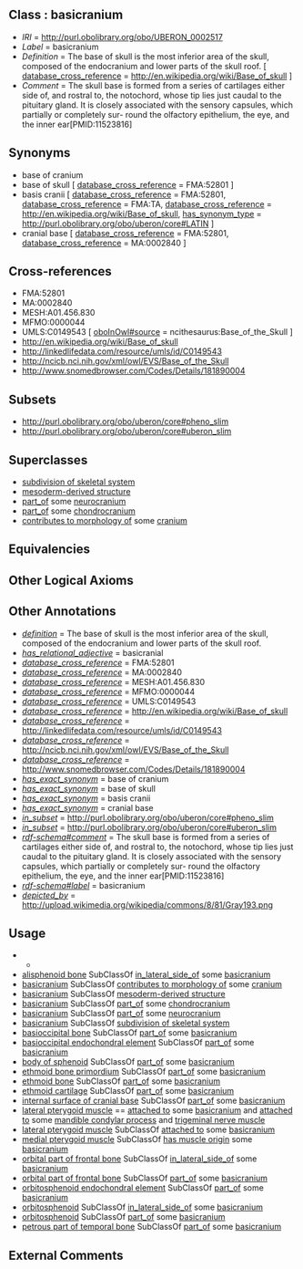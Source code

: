 
## Class : basicranium

 * *IRI* = http://purl.obolibrary.org/obo/UBERON_0002517
 * *Label* = basicranium
 * *Definition* = The base of skull is the most inferior area of the skull, composed of the endocranium and lower parts of the skull roof. [ [database_cross_reference](../../ef/oboInOwl#hasDbXref.md) = http://en.wikipedia.org/wiki/Base_of_skull ]
 * *Comment* = The skull base is formed from a series of cartilages either side of, and rostral to, the notochord, whose tip lies just caudal to the pituitary gland. It is closely associated with the sensory capsules, which partially or completely sur- round the olfactory epithelium, the eye, and the inner ear[PMID:11523816]

## Synonyms

 * base of cranium
 * base of skull [ [database_cross_reference](../../ef/oboInOwl#hasDbXref.md) = FMA:52801 ]
 * basis cranii [ [database_cross_reference](../../ef/oboInOwl#hasDbXref.md) = FMA:52801, [database_cross_reference](../../ef/oboInOwl#hasDbXref.md) = FMA:TA, [database_cross_reference](../../ef/oboInOwl#hasDbXref.md) = http://en.wikipedia.org/wiki/Base_of_skull, [has_synonym_type](../../pe/oboInOwl#hasSynonymType.md) = http://purl.obolibrary.org/obo/uberon/core#LATIN ]
 * cranial base [ [database_cross_reference](../../ef/oboInOwl#hasDbXref.md) = FMA:52801, [database_cross_reference](../../ef/oboInOwl#hasDbXref.md) = MA:0002840 ]

## Cross-references

 * FMA:52801
 * MA:0002840
 * MESH:A01.456.830
 * MFMO:0000044
 * UMLS:C0149543 [ [oboInOwl#source](../../ce/oboInOwl#source.md) = ncithesaurus:Base_of_the_Skull ]
 * http://en.wikipedia.org/wiki/Base_of_skull
 * http://linkedlifedata.com/resource/umls/id/C0149543
 * http://ncicb.nci.nih.gov/xml/owl/EVS/Base_of_the_Skull
 * http://www.snomedbrowser.com/Codes/Details/181890004

## Subsets

 * http://purl.obolibrary.org/obo/uberon/core#pheno_slim
 * http://purl.obolibrary.org/obo/uberon/core#uberon_slim

## Superclasses

 * [subdivision of skeletal system](../../UBERON/75/UBERON_0000075.md)
 * [mesoderm-derived structure](../../UBERON/20/UBERON_0004120.md)
 * [part_of](../../BFO/50/BFO_0000050.md) some [neurocranium](../../UBERON/03/UBERON_0001703.md)
 * [part_of](../../BFO/50/BFO_0000050.md) some [chondrocranium](../../UBERON/41/UBERON_0002241.md)
 * [contributes to morphology of](../../RO/33/RO_0002433.md) some [cranium](../../UBERON/28/UBERON_0003128.md)

## Equivalencies


## Other Logical Axioms


## Other Annotations

 * *[definition](../../IAO/15/IAO_0000115.md)* = The base of skull is the most inferior area of the skull, composed of the endocranium and lower parts of the skull roof.
 * *[has_relational_adjective](../../UBPROP/07/UBPROP_0000007.md)* = basicranial
 * *[database_cross_reference](../../ef/oboInOwl#hasDbXref.md)* = FMA:52801
 * *[database_cross_reference](../../ef/oboInOwl#hasDbXref.md)* = MA:0002840
 * *[database_cross_reference](../../ef/oboInOwl#hasDbXref.md)* = MESH:A01.456.830
 * *[database_cross_reference](../../ef/oboInOwl#hasDbXref.md)* = MFMO:0000044
 * *[database_cross_reference](../../ef/oboInOwl#hasDbXref.md)* = UMLS:C0149543
 * *[database_cross_reference](../../ef/oboInOwl#hasDbXref.md)* = http://en.wikipedia.org/wiki/Base_of_skull
 * *[database_cross_reference](../../ef/oboInOwl#hasDbXref.md)* = http://linkedlifedata.com/resource/umls/id/C0149543
 * *[database_cross_reference](../../ef/oboInOwl#hasDbXref.md)* = http://ncicb.nci.nih.gov/xml/owl/EVS/Base_of_the_Skull
 * *[database_cross_reference](../../ef/oboInOwl#hasDbXref.md)* = http://www.snomedbrowser.com/Codes/Details/181890004
 * *[has_exact_synonym](../../ym/oboInOwl#hasExactSynonym.md)* = base of cranium
 * *[has_exact_synonym](../../ym/oboInOwl#hasExactSynonym.md)* = base of skull
 * *[has_exact_synonym](../../ym/oboInOwl#hasExactSynonym.md)* = basis cranii
 * *[has_exact_synonym](../../ym/oboInOwl#hasExactSynonym.md)* = cranial base
 * *[in_subset](../../et/oboInOwl#inSubset.md)* = http://purl.obolibrary.org/obo/uberon/core#pheno_slim
 * *[in_subset](../../et/oboInOwl#inSubset.md)* = http://purl.obolibrary.org/obo/uberon/core#uberon_slim
 * *[rdf-schema#comment](../../nt/rdf-schema#comment.md)* = The skull base is formed from a series of cartilages either side of, and rostral to, the notochord, whose tip lies just caudal to the pituitary gland. It is closely associated with the sensory capsules, which partially or completely sur- round the olfactory epithelium, the eye, and the inner ear[PMID:11523816]
 * *[rdf-schema#label](../../el/rdf-schema#label.md)* = basicranium
 * *[depicted_by](../../depicted/by/depicted_by.md)* = http://upload.wikimedia.org/wikipedia/commons/8/81/Gray193.png

## Usage

 * -
 * [alisphenoid bone](../../UBERON/21/UBERON_0006721.md) SubClassOf [in_lateral_side_of](../../BSPO/26/BSPO_0000126.md) some [basicranium](../../UBERON/17/UBERON_0002517.md)
 * [basicranium](../../UBERON/17/UBERON_0002517.md) SubClassOf [contributes to morphology of](../../RO/33/RO_0002433.md) some [cranium](../../UBERON/28/UBERON_0003128.md)
 * [basicranium](../../UBERON/17/UBERON_0002517.md) SubClassOf [mesoderm-derived structure](../../UBERON/20/UBERON_0004120.md)
 * [basicranium](../../UBERON/17/UBERON_0002517.md) SubClassOf [part_of](../../BFO/50/BFO_0000050.md) some [chondrocranium](../../UBERON/41/UBERON_0002241.md)
 * [basicranium](../../UBERON/17/UBERON_0002517.md) SubClassOf [part_of](../../BFO/50/BFO_0000050.md) some [neurocranium](../../UBERON/03/UBERON_0001703.md)
 * [basicranium](../../UBERON/17/UBERON_0002517.md) SubClassOf [subdivision of skeletal system](../../UBERON/75/UBERON_0000075.md)
 * [basioccipital bone](../../UBERON/92/UBERON_0001692.md) SubClassOf [part_of](../../BFO/50/BFO_0000050.md) some [basicranium](../../UBERON/17/UBERON_0002517.md)
 * [basioccipital endochondral element](../../UBERON/48/UBERON_0015048.md) SubClassOf [part_of](../../BFO/50/BFO_0000050.md) some [basicranium](../../UBERON/17/UBERON_0002517.md)
 * [body of sphenoid](../../UBERON/39/UBERON_0009639.md) SubClassOf [part_of](../../BFO/50/BFO_0000050.md) some [basicranium](../../UBERON/17/UBERON_0002517.md)
 * [ethmoid bone primordium](../../UBERON/27/UBERON_0006227.md) SubClassOf [part_of](../../BFO/50/BFO_0000050.md) some [basicranium](../../UBERON/17/UBERON_0002517.md)
 * [ethmoid bone](../../UBERON/79/UBERON_0001679.md) SubClassOf [part_of](../../BFO/50/BFO_0000050.md) some [basicranium](../../UBERON/17/UBERON_0002517.md)
 * [ethmoid cartilage](../../UBERON/42/UBERON_0011242.md) SubClassOf [part_of](../../BFO/50/BFO_0000050.md) some [basicranium](../../UBERON/17/UBERON_0002517.md)
 * [internal surface of cranial base](../../UBERON/92/UBERON_0017692.md) SubClassOf [part_of](../../BFO/50/BFO_0000050.md) some [basicranium](../../UBERON/17/UBERON_0002517.md)
 * [lateral pterygoid muscle](../../UBERON/19/UBERON_0006719.md) == [attached to](../../RO/71/RO_0002371.md) some [basicranium](../../UBERON/17/UBERON_0002517.md) and [attached to](../../RO/71/RO_0002371.md) some [mandible condylar process](../../UBERON/57/UBERON_0004657.md) and [trigeminal nerve muscle](../../UBERON/44/UBERON_0018544.md)
 * [lateral pterygoid muscle](../../UBERON/19/UBERON_0006719.md) SubClassOf [attached to](../../RO/71/RO_0002371.md) some [basicranium](../../UBERON/17/UBERON_0002517.md)
 * [medial pterygoid muscle](../../UBERON/18/UBERON_0006718.md) SubClassOf [has muscle origin](../../RO/72/RO_0002372.md) some [basicranium](../../UBERON/17/UBERON_0002517.md)
 * [orbital part of frontal bone](../../UBERON/27/UBERON_0011627.md) SubClassOf [in_lateral_side_of](../../BSPO/26/BSPO_0000126.md) some [basicranium](../../UBERON/17/UBERON_0002517.md)
 * [orbital part of frontal bone](../../UBERON/27/UBERON_0011627.md) SubClassOf [part_of](../../BFO/50/BFO_0000050.md) some [basicranium](../../UBERON/17/UBERON_0002517.md)
 * [orbitosphenoid endochondral element](../../UBERON/59/UBERON_0015059.md) SubClassOf [part_of](../../BFO/50/BFO_0000050.md) some [basicranium](../../UBERON/17/UBERON_0002517.md)
 * [orbitosphenoid](../../UBERON/78/UBERON_0002478.md) SubClassOf [in_lateral_side_of](../../BSPO/26/BSPO_0000126.md) some [basicranium](../../UBERON/17/UBERON_0002517.md)
 * [orbitosphenoid](../../UBERON/78/UBERON_0002478.md) SubClassOf [part_of](../../BFO/50/BFO_0000050.md) some [basicranium](../../UBERON/17/UBERON_0002517.md)
 * [petrous part of temporal bone](../../UBERON/94/UBERON_0001694.md) SubClassOf [part_of](../../BFO/50/BFO_0000050.md) some [basicranium](../../UBERON/17/UBERON_0002517.md)

## External Comments

